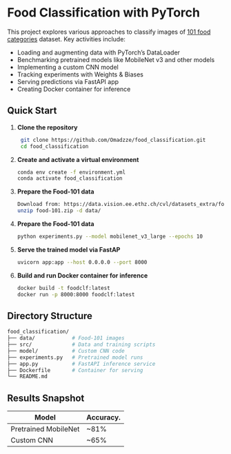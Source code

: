 # Food Classification with PyTorch


This project explores various approaches to classify images of [101 food categories](https://docs.pytorch.org/vision/0.18/generated/torchvision.datasets.Food101.html) dataset. Key activities include:

- Loading and augmenting data with PyTorch’s DataLoader
- Benchmarking pretrained models like MobileNet v3 and other models
- Implementing a custom CNN model
- Tracking experiments with Weights & Biases
- Serving predictions via FastAPI app
- Creating Docker container for inference

## Quick Start

1. **Clone the repository**
   ```bash
    git clone https://github.com/Omadzze/food_classification.git
    cd food_classification
    ```
2. **Create and activate a virtual environment**
   ```bash
   conda env create -f environment.yml
   conda activate food_classification
    ```
3. **Prepare the Food-101 data**
   ```bash
   Download from: https://data.vision.ee.ethz.ch/cvl/datasets_extra/food-101/
   unzip food-101.zip -d data/
    ```
4. **Prepare the Food-101 data**
   ```bash
   python experiments.py --model mobilenet_v3_large --epochs 10
   ```
   
5. **Serve the trained model via FastAP**
   ```bash
   uvicorn app:app --host 0.0.0.0 --port 8000
    ```
    
6. **Build and run Docker container for inference**
   ```bash
   docker build -t foodclf:latest 
   docker run -p 8000:8000 foodclf:latest
    ```
## Directory Structure
```bash
food_classification/
├── data/            # Food-101 images
├── src/             # Data and training scripts
├── model/           # Custom CNN code
├── experiments.py   # Pretrained model runs
├── app.py           # FastAPI inference service
├── Dockerfile       # Container for serving
└── README.md
```

## Results Snapshot

| Model                | Accuracy. |
| -------------------- |-----------|
| Pretrained MobileNet | \~81%     |
| Custom CNN           | \~65%     |



